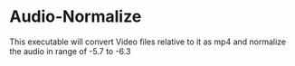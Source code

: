 # Audio-Normalize
This executable will convert Video files relative to it as mp4 and normalize the audio in range of -5.7 to -6.3
